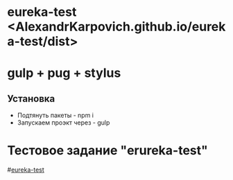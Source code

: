 # eureka-test <AlexandrKarpovich.github.io/eureka-test/dist>


# gulp + pug + stylus

## Установка
* Подтянуть пакеты  -   npm i
* Запускаем проэкт через  -  gulp


# Тестовое задание "erureka-test"


#[eureka-test](http://AlexandrKarpovich.github.io/eureka-test/dist")
